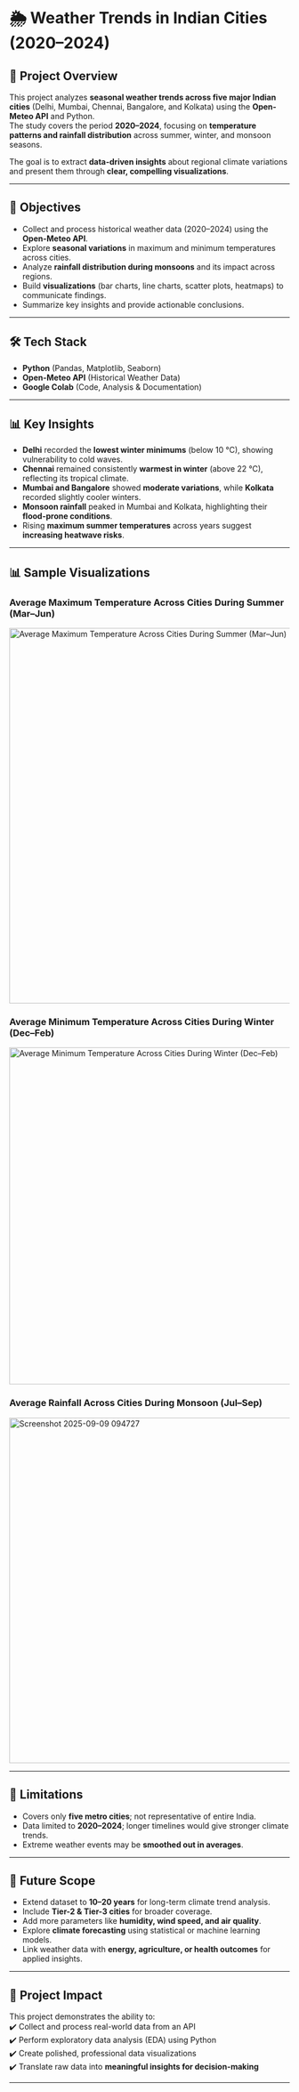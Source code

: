 # 🌦️ Weather Trends in Indian Cities (2020–2024)

## 📌 Project Overview
This project analyzes **seasonal weather trends across five major Indian cities** (Delhi, Mumbai, Chennai, Bangalore, and Kolkata) using the **Open-Meteo API** and Python.  
The study covers the period **2020–2024**, focusing on **temperature patterns and rainfall distribution** across summer, winter, and monsoon seasons.  

The goal is to extract **data-driven insights** about regional climate variations and present them through **clear, compelling visualizations**.

---

## 🎯 Objectives
- Collect and process historical weather data (2020–2024) using the **Open-Meteo API**.  
- Explore **seasonal variations** in maximum and minimum temperatures across cities.  
- Analyze **rainfall distribution during monsoons** and its impact across regions.  
- Build **visualizations** (bar charts, line charts, scatter plots, heatmaps) to communicate findings.  
- Summarize key insights and provide actionable conclusions.  

---

## 🛠️ Tech Stack
- **Python** (Pandas, Matplotlib, Seaborn)  
- **Open-Meteo API** (Historical Weather Data)  
- **Google Colab** (Code, Analysis & Documentation)  

---

## 📊 Key Insights
- **Delhi** recorded the **lowest winter minimums** (below 10 °C), showing vulnerability to cold waves.  
- **Chennai** remained consistently **warmest in winter** (above 22 °C), reflecting its tropical climate.  
- **Mumbai and Bangalore** showed **moderate variations**, while **Kolkata** recorded slightly cooler winters.  
- **Monsoon rainfall** peaked in Mumbai and Kolkata, highlighting their **flood-prone conditions**.  
- Rising **maximum summer temperatures** across years suggest **increasing heatwave risks**.  

---
## 📊 Sample Visualizations

### Average Maximum Temperature Across Cities During Summer (Mar–Jun)
<img width="1142" height="675" alt="Average Maximum Temperature Across Cities During Summer (Mar–Jun)" src="https://github.com/user-attachments/assets/095f2ab9-3036-462e-8fe7-917e484d983f" />

### Average Minimum Temperature Across Cities During Winter (Dec–Feb)
<img width="1051" height="606" alt="Average Minimum Temperature Across Cities During Winter (Dec–Feb)" src="https://github.com/user-attachments/assets/71f0c59a-8ec8-401a-887e-7823937696af" />

### Average Rainfall Across Cities During Monsoon (Jul–Sep)
<img width="1050" height="621" alt="Screenshot 2025-09-09 094727" src="https://github.com/user-attachments/assets/6352d744-7d6f-498b-b9bc-7c521bbd8e57" />

---

## 📌 Limitations
- Covers only **five metro cities**; not representative of entire India.  
- Data limited to **2020–2024**; longer timelines would give stronger climate trends.  
- Extreme weather events may be **smoothed out in averages**.  

---

## 🔮 Future Scope
- Extend dataset to **10–20 years** for long-term climate trend analysis.  
- Include **Tier-2 & Tier-3 cities** for broader coverage.  
- Add more parameters like **humidity, wind speed, and air quality**.  
- Explore **climate forecasting** using statistical or machine learning models.  
- Link weather data with **energy, agriculture, or health outcomes** for applied insights.  

---

## 📢 Project Impact
This project demonstrates the ability to:  
✔️ Collect and process real-world data from an API  
✔️ Perform exploratory data analysis (EDA) using Python  
✔️ Create polished, professional data visualizations  
✔️ Translate raw data into **meaningful insights for decision-making**  

---




